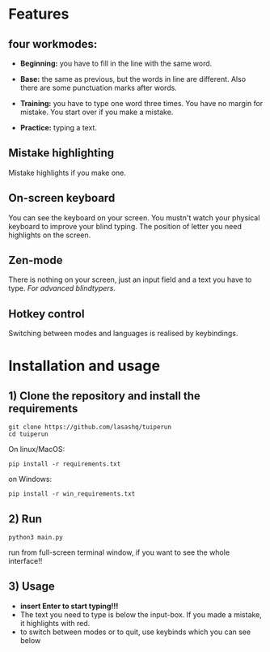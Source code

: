 # Features
## four workmodes:
+ **Beginning:** you have to fill in the line with the same word. 

+ **Base:** the same as previous, but the words in line are different. Also there are some punctuation marks after words. 

+ **Training:** you have to type one word three times. You have no margin for mistake. You start over if you make a mistake.

+ **Practice:** typing a text. 

## Mistake highlighting 

Mistake highlights if you make one.

## On-screen keyboard

You can see the keyboard on your screen. You mustn't watch your physical keyboard to improve your blind typing. The position of letter you need highlights on the screen.

## Zen-mode

There is nothing on your screen, just an input field and a text you have to type. *For advanced blindtypers*.

## Hotkey control

Switching between modes and languages is realised by keybindings. 


# Installation and usage
## 1) Clone the repository and install the requirements
```
git clone https://github.com/lasashq/tuiperun
cd tuiperun
```
On linux/MacOS:
```
pip install -r requirements.txt
```

on Windows:
```
pip install -r win_requirements.txt
```
## 2) Run
```python3 main.py```

 run from full-screen terminal window, if you want to see the whole interface!!
## 3) Usage

+ **insert Enter to start typing!!!**
+ The text you need to type is below the input-box. If you made a mistake, it highlights with red. 
+ to switch between modes or to quit, use keybinds which you can see below
